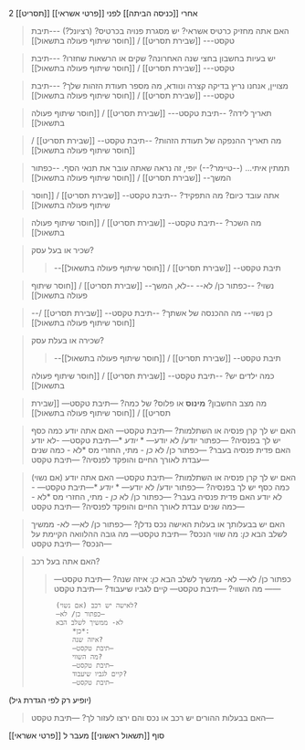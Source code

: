 2 [[תסריט]]
אחרי [[כניסה הביתה]]
לפני [[פרטי  אשראי]]

>האם אתה מחזיק כרטיס אשראי? יש מסגרת פנויה בכרטיס? (רציונל?)
>---תיבת טקסט---
[[שבירת תסריט]] / [[חוסר שיתוף פעולה בתשאול]]

>יש בעיות בחשבון בחצי שנה האחרונה? שקים או הרשאות שחזרו?
>---תיבת טקסט---
[[שבירת תסריט]] / [[חוסר שיתוף פעולה בתשאול]]

>מצויין, אנחנו נריץ בדיקה קצרה ונוודא, מה מספר תעודת הזהות שלך?
>---תיבת טקסט---
[[שבירת תסריט]] / [[חוסר שיתוף פעולה בתשאול]]

>תאריך לידה?
>--תיבת טקסט---
[[שבירת תסריט]] / [[חוסר שיתוף פעולה בתשאול]]

>מה  תאריך ההנפקה של תעודת הזהות?
>--תיבת טקסט--
>[[שבירת תסריט]] / [[חוסר שיתוף פעולה בתשאול]]

>תמתין איתי...  (--טיימר?--)
>יופי, זה  נראה שאתה עובר את תנאי הסף.
>--כפתור המשך--
>[[שבירת תסריט]] / [[חוסר שיתוף פעולה בתשאול]]

>אתה עובד כיום? מה התפקיד?
>--תיבת טקסט--
>[[שבירת תסריט]] / [[חוסר שיתוף פעולה בתשאול]]

>מה השכר?
>--תיבת טקסט--
>[[שבירת תסריט]] / [[חוסר שיתוף פעולה בתשאול]]

>שכיר או בעל עסק?
>>--תיבת טקסט--
>[[שבירת תסריט]] / [[חוסר שיתוף פעולה בתשאול]]

>נשוי?
>--כפתור כן/ לא--
>--לא, המשך--
>[[שבירת תסריט]] / [[חוסר שיתוף פעולה בתשאול]]

>--כן נשוי--
>מה ההכנסה של אשתך?
--תיבת טקסט--
>[[שבירת תסריט]] / [[חוסר שיתוף פעולה בתשאול]]

>שכירה או בעלת עסק?
>>--תיבת טקסט--
>[[שבירת תסריט]] / [[חוסר שיתוף פעולה בתשאול]]
>
>כמה ילדים יש?
>--תיבת טקסט--
>[[שבירת תסריט]] / [[חוסר שיתוף פעולה בתשאול]]

>מה מצב החשבון? **מינוס** או פלוס? של כמה?
>—תיבת טקסט—
>[[שבירת תסריט]] / [[חוסר שיתוף פעולה בתשאול]]

>האם יש לך קרן פנסיה או השתלמות?
>—תיבת טקסט—
>האם אתה יודע כמה כסף יש לך בפנסיה?
>—כפתור יודע/ לא יודע—
>		* *יודע* 
>		*—תיבת טקסט—
>	-לא יודע
>		האם פדית פנסיה בעבר?
>			—כפתור כן/ לא
>				*כן* - מתי, החזרי מס
>				*לא - כמה שנים עבדת לאורך החיים והופקד לפנסיה?
>				—תיבת טקסט—

> (אם נשוי)
> 	האם יש לך קרן פנסיה או השתלמות?
>—תיבת טקסט—
>האם אתה יודע כמה כסף יש לך בפנסיה?
>—כפתור יודע/ לא יודע—
>		* *יודע* 
>		*—תיבת טקסט—
>	-לא יודע
>		האם פדית פנסיה בעבר?
>			—כפתור כן/ לא
>				*כן* - מתי, החזרי מס
>				*לא - כמה שנים עבדת לאורך החיים והופקד לפנסיה?
>				—תיבת טקסט—
>	

>האם יש בבעלותך או בעלות האישה נכס נדלן?
>—כפתור כן/ לא—
>	לא- ממשיך לשלב הבא
>		*כן*: 
>			מה שווי הנכס?
>				—תיבת טקסט—
>				מה גובה ההלוואה הקיימת על הנכס?
>				—תיבת טקסט—


>האם אתה בעל רכב?
>>—כפתור כן/ לא—
>	לא- ממשיך לשלב הבא
>		*כן*:
>		איזה שנה?
>			—תיבת טקסט—
>			מה השווי?
>			—תיבת טקסט—
>			קיים לגביו שיעבוד?
>				—תיבת טקסט—
>		
>			(אם נשוי) לאישה יש רכב?
>			—כפתור כן/ לא—
>			לא- ממשיך לשלב הבא
>				*כן*:
>				איזה שנה?
>				—תיבת טקסט—
>				מה השווי?
>				—תיבת טקסט—
>				קיים לגביו שיעבוד?
>				—תיבת טקסט—

(יופיע רק לפי הגדרת גיל)
>האם בבעלות ההורים יש רכב או נכס והם ירצו לעזור לך?
>—תיבת טקסט—
>

סוף [[תשאול ראשוני]]
מעבר ל [[פרטי  אשראי]]


